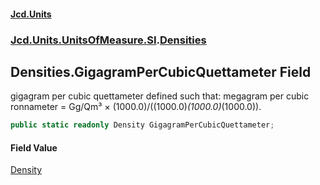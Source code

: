 #### [Jcd.Units](index.md 'index')

### [Jcd.Units.UnitsOfMeasure.SI](Jcd.Units.UnitsOfMeasure.SI.md 'Jcd.Units.UnitsOfMeasure.SI').[Densities](Densities.md 'Jcd.Units.UnitsOfMeasure.SI.Densities')

## Densities.GigagramPerCubicQuettameter Field

gigagram per cubic quettameter defined such that: megagram per cubic ronnameter = Gg/Qm³ ×
(1000.0)/((1000.0)*(1000.0)*(1000.0)).

```csharp
public static readonly Density GigagramPerCubicQuettameter;
```

#### Field Value

[Density](Density.md 'Jcd.Units.UnitTypes.Density')
